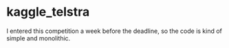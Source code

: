 # kaggle_telstra
I entered this competition a week before the deadline, so the code is kind of simple and monolithic. 

